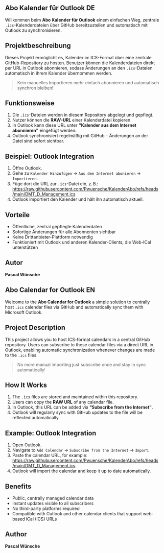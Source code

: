 ## Abo Kalender für Outlook DE

Willkommen beim **Abo Kalender für Outlook** einem einfachen Weg, zentrale `.ics`-Kalenderdateien über GitHub bereitzustellen und automatisch mit Outlook zu synchronisieren.

## Projektbeschreibung

Dieses Projekt ermöglicht es, Kalender im ICS-Format über eine zentrale GitHub-Repository zu hosten. Benutzer können die Kalenderdateien direkt per URL in Outlook abonnieren, sodass Änderungen an den `.ics`-Dateien automatisch in ihrem Kalender übernommen werden.

> Kein manuelles Importieren mehr einfach abonnieren und automatisch synchron bleiben!

## Funktionsweise

1. Die `.ics`-Dateien werden in diesem Repository abgelegt und gepflegt.
2. Nutzer können die **RAW-URL** einer Kalenderdatei kopieren.
3. In Outlook kann diese URL unter **"Kalender aus dem Internet abonnieren"** eingefügt werden.
4. Outlook synchronisiert regelmäßig mit GitHub – Änderungen an der Datei sind sofort sichtbar.

## Beispiel: Outlook Integration

1. Öffne Outlook.
2. Gehe zu `Kalender Hinzufügen` → `Aus dem Internet abonieren` → `Importieren`.
3. Füge dort die URL zur `.ics`-Datei ein, z. B.: https://raw.githubusercontent.com/Pwuensche/KalenderAbo/refs/heads/main/DMT_D_Management.ics
4. Outlook importiert den Kalender und hält ihn automatisch aktuell.

## Vorteile

- Öffentliche, zentral gepflegte Kalenderdaten
- Sofortige Änderungen für alle Abonnenten sichtbar
- Keine Drittanbieter-Plattform notwendig
- Funktioniert mit Outlook und anderen Kalender-Clients, die Web-ICal unterstützen

## Autor

**Pascal Wünsche**

## Abo Calendar for Outlook EN

Welcome to the **Abo Calendar for Outlook** a simple solution to centrally host `.ics` calendar files via GitHub and automatically sync them with Microsoft Outlook.

## Project Description

This project allows you to host ICS-format calendars in a central GitHub repository. Users can subscribe to these calendar files via a direct URL in Outlook, enabling automatic synchronization whenever changes are made to the `.ics` files.

> No more manual importing just subscribe once and stay in sync automatically!

## How It Works

1. The `.ics` files are stored and maintained within this repository.
2. Users can copy the **RAW URL** of any calendar file.
3. In Outlook, this URL can be added via **"Subscribe from the Internet"**.
4. Outlook will regularly sync with GitHub updates to the file will be reflected automatically.

## Example: Outlook Integration

1. Open Outlook.
2. Navigate to `Add Calendar` → `Subscribe from the Internet` → `Import`.
3. Paste the calendar URL, for example: https://raw.githubusercontent.com/Pwuensche/KalenderAbo/refs/heads/main/DMT_D_Management.ics
4. Outlook will import the calendar and keep it up to date automatically.

## Benefits

- Public, centrally managed calendar data
- Instant updates visible to all subscribers
- No third-party platforms required
- Compatible with Outlook and other calendar clients that support web-based iCal (ICS) URLs

## Author

**Pascal Wünsche**

